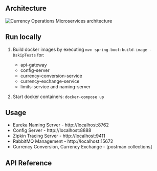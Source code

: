 ## Architecture
![Currency Operations Microservices architecture](docs/images/architecture-diagram.jpg)

## Run locally
1) Build docker images by executing `mvn spring-boot:build-image -DskipTests` for:
   - api-gateway
   - config-server
   - currency-conversion-service
   - currency-exchange-service
   - limits-service and naming-server

2) Start docker containers: `docker-compose up`

## Usage
- Eureka Naming Server - http://localhost:8762
- Config Server - http://localhost:8888
- Zipkin Tracing Server - http://localhost:9411
- RabbitMQ Management - http://localhost:15672
- Currency Conversion, Currency Exchange - [postman collections]

## API Reference